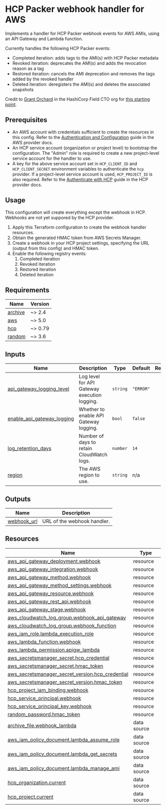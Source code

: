 # HCP Packer webhook handler for AWS

Implements a handler for HCP Packer webhook events for AWS AMIs, using an API Gateway and Lambda function.

Currently handles the following HCP Packer events:

- Completed iteration: adds tags to the AMI(s) with HCP Packer metadata
- Revoked iteration: deprecates the AMI(s) and adds the revocation reason as a tag
- Restored iteration: cancels the AMI deprecation and removes the tags added by the revoked handler
- Deleted iteration: deregisters the AMI(s) and deletes the associated snapshots

Credit to [Grant Orchard](https://github.com/grantorchard) in the HashiCorp Field CTO org for [this starting point](https://github.com/tfo-apj-demos/terraform-aws-packer-webhook-mutation).

## Prerequisites

- An AWS account with credentials sufficient to create the resources in this config. Refer to the [Authentication and Configuration](https://registry.terraform.io/providers/hashicorp/aws/latest/docs#authentication-and-configuration) guide in the AWS provider docs.
- An HCP service account (organization or project level) to bootstrap the configuration. The "Admin" role is required to create a new project-level service account for the handler to use.
- A key for the above service account set in `HCP_CLIENT_ID` and `HCP_CLIENT_SECRET` environment variables to authenticate the `hcp` provider. If a project-level service account is used, `HCP_PROJECT_ID` is also required. Refer to the [Authenticate with HCP](https://registry.terraform.io/providers/hashicorp/hcp/latest/docs/guides/auth) guide in the HCP provider docs.

## Usage

This configuration will create everything except the webhook in HCP. Webhooks are not yet suppored by the HCP provider.

1. Apply this Terraform configuration to create the webhook handler resources.
2. Obtain the generated HMAC token from AWS Secrets Manager.
3. Create a webhook in your HCP project settings, specifying the URL (output from this config) and HMAC token.
4. Enable the following registry events:
   1. Completed iteration
   2. Revoked iteration
   3. Restored iteration
   4. Deleted iteration

<!-- BEGIN_TF_DOCS -->
## Requirements

| Name | Version |
|------|---------|
| <a name="requirement_archive"></a> [archive](#requirement\_archive) | ~> 2.4 |
| <a name="requirement_aws"></a> [aws](#requirement\_aws) | ~> 5.0 |
| <a name="requirement_hcp"></a> [hcp](#requirement\_hcp) | ~> 0.79 |
| <a name="requirement_random"></a> [random](#requirement\_random) | ~> 3.6 |

## Inputs

| Name | Description | Type | Default | Required |
|------|-------------|------|---------|:--------:|
| <a name="input_api_gateway_logging_level"></a> [api\_gateway\_logging\_level](#input\_api\_gateway\_logging\_level) | Log level for API Gateway execution logging. | `string` | `"ERROR"` | no |
| <a name="input_enable_api_gateway_logging"></a> [enable\_api\_gateway\_logging](#input\_enable\_api\_gateway\_logging) | Whether to enable API Gateway logging. | `bool` | `false` | no |
| <a name="input_log_retention_days"></a> [log\_retention\_days](#input\_log\_retention\_days) | Number of days to retain CloudWatch logs. | `number` | `14` | no |
| <a name="input_region"></a> [region](#input\_region) | The AWS region to use. | `string` | n/a | yes |

## Outputs

| Name | Description |
|------|-------------|
| <a name="output_webhook_url"></a> [webhook\_url](#output\_webhook\_url) | URL of the webhook handler. |

## Resources

| Name | Type |
|------|------|
| [aws_api_gateway_deployment.webhook](https://registry.terraform.io/providers/hashicorp/aws/latest/docs/resources/api_gateway_deployment) | resource |
| [aws_api_gateway_integration.webhook](https://registry.terraform.io/providers/hashicorp/aws/latest/docs/resources/api_gateway_integration) | resource |
| [aws_api_gateway_method.webhook](https://registry.terraform.io/providers/hashicorp/aws/latest/docs/resources/api_gateway_method) | resource |
| [aws_api_gateway_method_settings.webhook](https://registry.terraform.io/providers/hashicorp/aws/latest/docs/resources/api_gateway_method_settings) | resource |
| [aws_api_gateway_resource.webhook](https://registry.terraform.io/providers/hashicorp/aws/latest/docs/resources/api_gateway_resource) | resource |
| [aws_api_gateway_rest_api.webhook](https://registry.terraform.io/providers/hashicorp/aws/latest/docs/resources/api_gateway_rest_api) | resource |
| [aws_api_gateway_stage.webhook](https://registry.terraform.io/providers/hashicorp/aws/latest/docs/resources/api_gateway_stage) | resource |
| [aws_cloudwatch_log_group.webhook_api_gateway](https://registry.terraform.io/providers/hashicorp/aws/latest/docs/resources/cloudwatch_log_group) | resource |
| [aws_cloudwatch_log_group.webhook_function](https://registry.terraform.io/providers/hashicorp/aws/latest/docs/resources/cloudwatch_log_group) | resource |
| [aws_iam_role.lambda_execution_role](https://registry.terraform.io/providers/hashicorp/aws/latest/docs/resources/iam_role) | resource |
| [aws_lambda_function.webhook](https://registry.terraform.io/providers/hashicorp/aws/latest/docs/resources/lambda_function) | resource |
| [aws_lambda_permission.apigw_lambda](https://registry.terraform.io/providers/hashicorp/aws/latest/docs/resources/lambda_permission) | resource |
| [aws_secretsmanager_secret.hcp_credential](https://registry.terraform.io/providers/hashicorp/aws/latest/docs/resources/secretsmanager_secret) | resource |
| [aws_secretsmanager_secret.hmac_token](https://registry.terraform.io/providers/hashicorp/aws/latest/docs/resources/secretsmanager_secret) | resource |
| [aws_secretsmanager_secret_version.hcp_credential](https://registry.terraform.io/providers/hashicorp/aws/latest/docs/resources/secretsmanager_secret_version) | resource |
| [aws_secretsmanager_secret_version.hmac_token](https://registry.terraform.io/providers/hashicorp/aws/latest/docs/resources/secretsmanager_secret_version) | resource |
| [hcp_project_iam_binding.webhook](https://registry.terraform.io/providers/hashicorp/hcp/latest/docs/resources/project_iam_binding) | resource |
| [hcp_service_principal.webhook](https://registry.terraform.io/providers/hashicorp/hcp/latest/docs/resources/service_principal) | resource |
| [hcp_service_principal_key.webhook](https://registry.terraform.io/providers/hashicorp/hcp/latest/docs/resources/service_principal_key) | resource |
| [random_password.hmac_token](https://registry.terraform.io/providers/hashicorp/random/latest/docs/resources/password) | resource |
| [archive_file.webhook_lambda](https://registry.terraform.io/providers/hashicorp/archive/latest/docs/data-sources/file) | data source |
| [aws_iam_policy_document.lambda_assume_role](https://registry.terraform.io/providers/hashicorp/aws/latest/docs/data-sources/iam_policy_document) | data source |
| [aws_iam_policy_document.lambda_get_secrets](https://registry.terraform.io/providers/hashicorp/aws/latest/docs/data-sources/iam_policy_document) | data source |
| [aws_iam_policy_document.lambda_manage_ami](https://registry.terraform.io/providers/hashicorp/aws/latest/docs/data-sources/iam_policy_document) | data source |
| [hcp_organization.current](https://registry.terraform.io/providers/hashicorp/hcp/latest/docs/data-sources/organization) | data source |
| [hcp_project.current](https://registry.terraform.io/providers/hashicorp/hcp/latest/docs/data-sources/project) | data source |
<!-- END_TF_DOCS -->